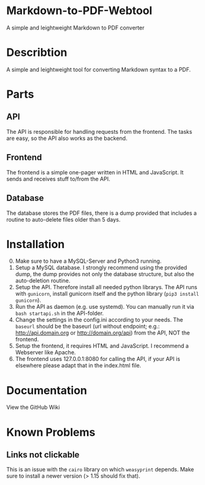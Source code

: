 # Markdown-to-PDF-Webtool
A simple and leightweight Markdown to PDF converter

# Describtion

A simple and leightweight tool for converting Markdown syntax to a PDF. 

# Parts
## API 

The API is responsible for handling requests from the frontend. The tasks are easy, so the API also works as the backend. 

## Frontend

The frontend is a simple one-pager written in HTML and JavaScript. It sends and receives stuff to/from the API. 

## Database

The database stores the PDF files, there is a dump provided that includes a routine to auto-delete files older than 5 days.

# Installation

0. Make sure to have a MySQL-Server and Python3 running.
1. Setup a MySQL database. I strongly recommend using the provided dump, the dump provides not only the database structure, but also the auto-deletion routine. 
2. Setup the API. Therefore install all needed python librarys. The API runs with `gunicorn`, install gunicorn itself and the python library (`pip3 install gunicorn`).
3. Run the API as daemon (e.g. use systemd). You can manually run it via `bash startapi.sh` in the API-folder. 
4. Change the settings in the config.ini according to your needs. The `baseurl` should be the baseurl (url without endpoint; e.g.: http://api.domain.org or http://domain.org/api) from the API, NOT the frontend. 
5. Setup the frontend, it requires HTML and JavaScript. I recommend a Webserver like Apache. 
6. The frontend uses 127.0.0.1:8080 for calling the API, if your API is elsewhere please adapt that in the index.html file. 

# Documentation

View the GitHub Wiki

# Known Problems
## Links not clickable

This is an issue with the `cairo` library on which `weasyprint` depends. Make sure to install a newer version (> 1.15 should fix that).


